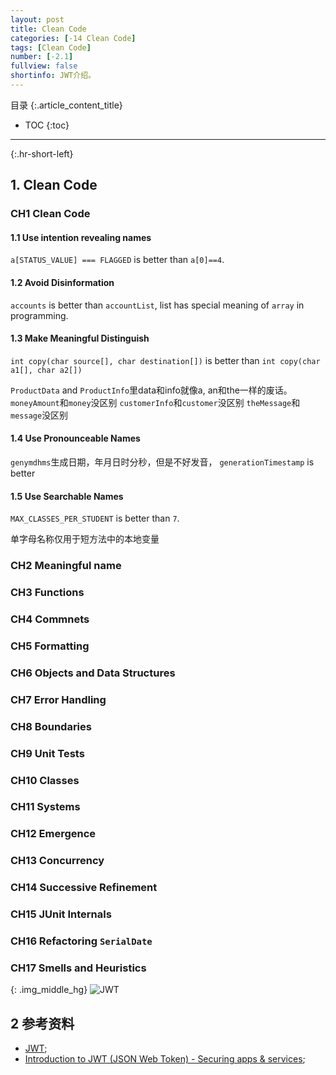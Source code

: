 ```yaml
---
layout: post
title: Clean Code
categories: [-14 Clean Code]
tags: [Clean Code]
number: [-2.1]
fullview: false
shortinfo: JWT介绍。
---
```

目录
{:.article_content_title}


* TOC
{:toc}

---
{:.hr-short-left}

## 1. Clean Code ##

### CH1 Clean Code

#### 1.1 Use intention revealing names

`a[STATUS_VALUE] === FLAGGED` is better than `a[0]==4`.

#### 1.2 Avoid Disinformation

`accounts` is better than `accountList`, list has special meaning of `array` in programming.

#### 1.3 Make Meaningful Distinguish

`int copy(char source[], char destination[])` is better than `int copy(char a1[], char a2[])`

`ProductData` and `ProductInfo`里data和info就像a, an和the一样的废话。
`moneyAmount`和`money`没区别
`customerInfo`和`customer`没区别
`theMessage`和`message`没区别

#### 1.4 Use Pronounceable Names

`genymdhms`生成日期，年月日时分秒，但是不好发音， `generationTimestamp` is better

#### 1.5 Use Searchable Names

`MAX_CLASSES_PER_STUDENT` is better than `7`.

单字母名称仅用于短方法中的本地变量



### CH2 Meaningful name

### CH3 Functions

### CH4 Commnets

### CH5 Formatting

### CH6 Objects and Data Structures

### CH7 Error Handling

### CH8 Boundaries

### CH9 Unit Tests

### CH10 Classes

### CH11 Systems

### CH12 Emergence

### CH13 Concurrency

### CH14 Successive Refinement

### CH15 JUnit Internals

### CH16 Refactoring `SerialDate`

### CH17 Smells and Heuristics





{: .img_middle_hg}
![JWT]({{site.url}}/assets/images/posts/-14_Backend/2015-10-08-Backend：JWT/JWT.png)

## 2 参考资料 ##

- [JWT](https://jwt.io/);
- [Introduction to JWT (JSON Web Token) - Securing apps & services](https://www.youtube.com/watch?v=oXxbB5kv9OA);


